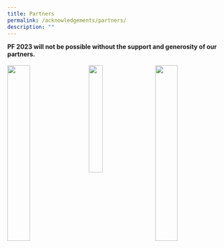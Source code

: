 ```yaml
---
title: Partners
permalink: /acknowledgements/partners/
description: ""
---
```

**PF 2023 will not be possible without the support and generosity of our partners.**
<br>
<br>
<a href="https://www.313somerset.com.sg/"><img style="float: left; width: 32%; margin-right: 5%; margin-bottom: 0.5em;" src="https://hosting.photobucket.com/images/i/tracyng81/CDL_Logo_1.jpg?width=320&amp;height=320&amp;fit=bounds"></a><a href="https://www.mandai.com/en/mandai.html"><img style="float: left; width: 25%; margin-right: 5%; margin-bottom: 0.5em;" src="https://hosting.photobucket.com/images/i/tracyng81/Cloop_1XKCUTS1FUKUsfHRB5gyTv.png?width=320&amp;height=320&amp;fit=bounds">
</a>
<a href="https://www.silosobeachresort.com/"><img style="float: left; width: 32%; margin-right: 1%; margin-bottom: 0.5em;" src="https://hosting.photobucket.com/images/i/tracyng81/Decathlon-Singapore-Logo.png?width=320&amp;height=320&amp;fit=bounds"></a>